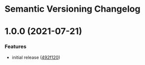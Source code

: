 # Semantic Versioning Changelog

# 1.0.0 (2021-07-21)


### Features

* initial release ([492f120](https://github.com/marck-oemar/tf-rancher-cluster-aws/commit/492f120cd1dd7b90e99852368dc62c3f3ee379a2))
